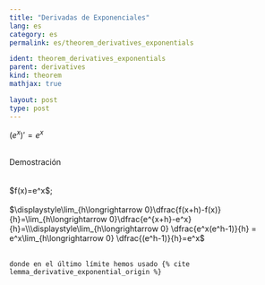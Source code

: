 ```yaml
---
title: "Derivadas de Exponenciales"
lang: es
category: es
permalink: es/theorem_derivatives_exponentials

ident: theorem_derivatives_exponentials
parent: derivatives
kind: theorem
mathjax: true

layout: post
type: post
---
```


<div>

$(e^x)'=e^x$<br><br>

<div class="bcblue boxdissap">
	Demostración
</div><br><br>

<div class="dissap">
	$f(x)=e^x$;<br><br> $\displaystyle\lim_{h\longrightarrow 0}\dfrac{f(x+h)-f(x)}{h}=\lim_{h\longrightarrow 0}\dfrac{e^{x+h}-e^x}{h}=\\\displaystyle\lim_{h\longrightarrow 0} \dfrac{e^x(e^h-1)}{h} = e^x\lim_{h\longrightarrow 0} \dfrac{(e^h-1)}{h}=e^x$ <br><br> 

	donde en el último límite hemos usado {% cite lemma_derivative_exponential_origin %}
</div>

</div>
